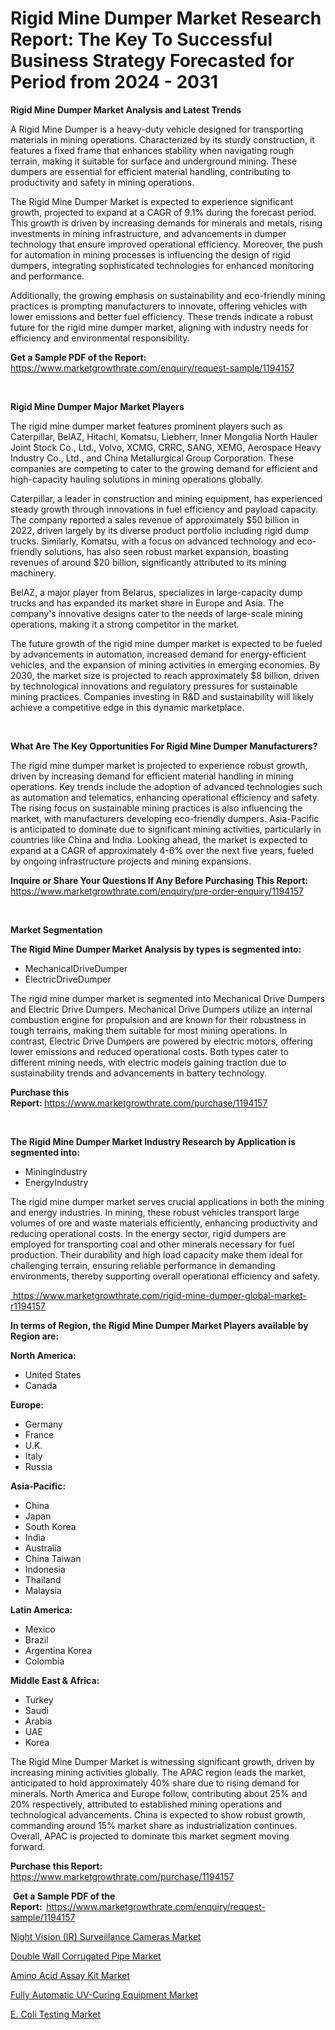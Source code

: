 <p><h1>Rigid Mine Dumper Market Research Report: The Key To Successful Business Strategy Forecasted for Period from 2024 - 2031</h1></p><p><strong>Rigid Mine Dumper Market Analysis and Latest Trends</strong></p>
<p><p>A Rigid Mine Dumper is a heavy-duty vehicle designed for transporting materials in mining operations. Characterized by its sturdy construction, it features a fixed frame that enhances stability when navigating rough terrain, making it suitable for surface and underground mining. These dumpers are essential for efficient material handling, contributing to productivity and safety in mining operations.</p><p>The Rigid Mine Dumper Market is expected to experience significant growth, projected to expand at a CAGR of 9.1% during the forecast period. This growth is driven by increasing demands for minerals and metals, rising investments in mining infrastructure, and advancements in dumper technology that ensure improved operational efficiency. Moreover, the push for automation in mining processes is influencing the design of rigid dumpers, integrating sophisticated technologies for enhanced monitoring and performance. </p><p>Additionally, the growing emphasis on sustainability and eco-friendly mining practices is prompting manufacturers to innovate, offering vehicles with lower emissions and better fuel efficiency. These trends indicate a robust future for the rigid mine dumper market, aligning with industry needs for efficiency and environmental responsibility.</p></p>
<p><strong>Get a Sample PDF of the Report:&nbsp;</strong> <a href="https://www.marketgrowthrate.com/enquiry/request-sample/1194157">https://www.marketgrowthrate.com/enquiry/request-sample/1194157</a></p>
<p>&nbsp;</p>
<p><strong>Rigid Mine Dumper Major Market Players</strong></p>
<p><p>The rigid mine dumper market features prominent players such as Caterpillar, BelAZ, Hitachi, Komatsu, Liebherr, Inner Mongolia North Hauler Joint Stock Co., Ltd., Volvo, XCMG, CRRC, SANG, XEMG, Aerospace Heavy Industry Co., Ltd., and China Metallurgical Group Corporation. These companies are competing to cater to the growing demand for efficient and high-capacity hauling solutions in mining operations globally.</p><p>Caterpillar, a leader in construction and mining equipment, has experienced steady growth through innovations in fuel efficiency and payload capacity. The company reported a sales revenue of approximately $50 billion in 2022, driven largely by its diverse product portfolio including rigid dump trucks. Similarly, Komatsu, with a focus on advanced technology and eco-friendly solutions, has also seen robust market expansion, boasting revenues of around $20 billion, significantly attributed to its mining machinery.</p><p>BelAZ, a major player from Belarus, specializes in large-capacity dump trucks and has expanded its market share in Europe and Asia. The company's innovative designs cater to the needs of large-scale mining operations, making it a strong competitor in the market. </p><p>The future growth of the rigid mine dumper market is expected to be fueled by advancements in automation, increased demand for energy-efficient vehicles, and the expansion of mining activities in emerging economies. By 2030, the market size is projected to reach approximately $8 billion, driven by technological innovations and regulatory pressures for sustainable mining practices. Companies investing in R&D and sustainability will likely achieve a competitive edge in this dynamic marketplace.</p></p>
<p>&nbsp;</p>
<p><strong>What Are The Key Opportunities For Rigid Mine Dumper Manufacturers?</strong></p>
<p><p>The rigid mine dumper market is projected to experience robust growth, driven by increasing demand for efficient material handling in mining operations. Key trends include the adoption of advanced technologies such as automation and telematics, enhancing operational efficiency and safety. The rising focus on sustainable mining practices is also influencing the market, with manufacturers developing eco-friendly dumpers. Asia-Pacific is anticipated to dominate due to significant mining activities, particularly in countries like China and India. Looking ahead, the market is expected to expand at a CAGR of approximately 4-6% over the next five years, fueled by ongoing infrastructure projects and mining expansions.</p></p>
<p><strong>Inquire or Share Your Questions If Any Before Purchasing This Report:</strong> <a href="https://www.marketgrowthrate.com/enquiry/pre-order-enquiry/1194157">https://www.marketgrowthrate.com/enquiry/pre-order-enquiry/1194157</a></p>
<p>&nbsp;</p>
<p><strong>Market Segmentation</strong></p>
<p><strong>The Rigid Mine Dumper Market Analysis by types is segmented into:</strong></p>
<p><ul><li>MechanicalDriveDumper</li><li>ElectricDriveDumper</li></ul></p>
<p><p>The rigid mine dumper market is segmented into Mechanical Drive Dumpers and Electric Drive Dumpers. Mechanical Drive Dumpers utilize an internal combustion engine for propulsion and are known for their robustness in tough terrains, making them suitable for most mining operations. In contrast, Electric Drive Dumpers are powered by electric motors, offering lower emissions and reduced operational costs. Both types cater to different mining needs, with electric models gaining traction due to sustainability trends and advancements in battery technology.</p></p>
<p><strong>Purchase this Report:&nbsp;</strong><a href="https://www.marketgrowthrate.com/purchase/1194157">https://www.marketgrowthrate.com/purchase/1194157</a></p>
<p>&nbsp;</p>
<p><strong>The Rigid Mine Dumper Market Industry Research by Application is segmented into:</strong></p>
<p><ul><li>MiningIndustry</li><li>EnergyIndustry</li></ul></p>
<p><p>The rigid mine dumper market serves crucial applications in both the mining and energy industries. In mining, these robust vehicles transport large volumes of ore and waste materials efficiently, enhancing productivity and reducing operational costs. In the energy sector, rigid dumpers are employed for transporting coal and other minerals necessary for fuel production. Their durability and high load capacity make them ideal for challenging terrain, ensuring reliable performance in demanding environments, thereby supporting overall operational efficiency and safety.</p></p>
<p><a href="https://www.marketgrowthrate.com/rigid-mine-dumper-global-market-r1194157">&nbsp;https://www.marketgrowthrate.com/rigid-mine-dumper-global-market-r1194157</a></p>
<p><strong>In terms of Region, the Rigid Mine Dumper Market Players available by Region are:</strong></p>
<p>
    <p> <strong> North America: </strong>
        <ul>
            <li>United States</li>
            <li>Canada</li>
        </ul>
        </p> 
    <p> <strong> Europe: </strong>
        <ul>
            <li>Germany</li>
            <li>France</li>
            <li>U.K.</li>
            <li>Italy</li>
            <li>Russia</li>
        </ul>
        </p> 
    <p> <strong> Asia-Pacific: </strong>
        <ul>
            <li>China</li>
            <li>Japan</li>
            <li>South Korea</li>
            <li>India</li>
            <li>Australia</li>
            <li>China Taiwan</li>
            <li>Indonesia</li>
            <li>Thailand</li>
            <li>Malaysia</li>
        </ul>
        </p> 
    <p> <strong> Latin America: </strong>
        <ul>
            <li>Mexico</li>
            <li>Brazil</li>
            <li>Argentina Korea</li>
            <li>Colombia</li>
        </ul>
        </p> 
    <p> <strong> Middle East & Africa: </strong>
        <ul>
            <li>Turkey</li>
            <li>Saudi</li>
            <li>Arabia</li>
            <li>UAE</li>
            <li>Korea</li>
        </ul>
    </p>
    </p>
<p><p>The Rigid Mine Dumper Market is witnessing significant growth, driven by increasing mining activities globally. The APAC region leads the market, anticipated to hold approximately 40% share due to rising demand for minerals. North America and Europe follow, contributing about 25% and 20% respectively, attributed to established mining operations and technological advancements. China is expected to show robust growth, commanding around 15% market share as industrialization continues. Overall, APAC is projected to dominate this market segment moving forward.</p></p>
<p><strong>Purchase this Report: </strong><a href="https://www.marketgrowthrate.com/purchase/1194157">https://www.marketgrowthrate.com/purchase/1194157</a></p>
<p>&nbsp;<strong>Get a Sample PDF of the Report:&nbsp;&nbsp;</strong><a href="https://www.marketgrowthrate.com/enquiry/request-sample/1194157">https://www.marketgrowthrate.com/enquiry/request-sample/1194157</a></p>
<p><strong></strong></p>
<p><p><a href="https://github.com/YashRP12/Market-Research-Report-List-6/blob/main/night-vision-ir-surveillance-cameras-market.md">Night Vision (IR) Surveillance Cameras Market</a></p><p><a href="https://issuu.com/reportprime-2/docs/double-wall-corrugated-pipe-market-_031d8de94a4139">Double Wall Corrugated Pipe Market</a></p><p><a href="https://www.linkedin.com/pulse/amino-acid-assay-kit-market-size-growth-trends-statistics-yox5f">Amino Acid Assay Kit Market</a></p><p><a href="https://github.com/FahadAhmed712/Market-Research-Report-List-1/blob/main/fully-automatic-uv-curing-equipment-market.md">Fully Automatic UV-Curing Equipment Market</a></p><p><a href="https://medium.com/@reganwisoky2023/e-coli-testing-market-2024-2031-industry-insights-and-investment-opportunities-30a7086b7e29?postPublishedType=repub">E. Coli Testing Market</a></p></p>
